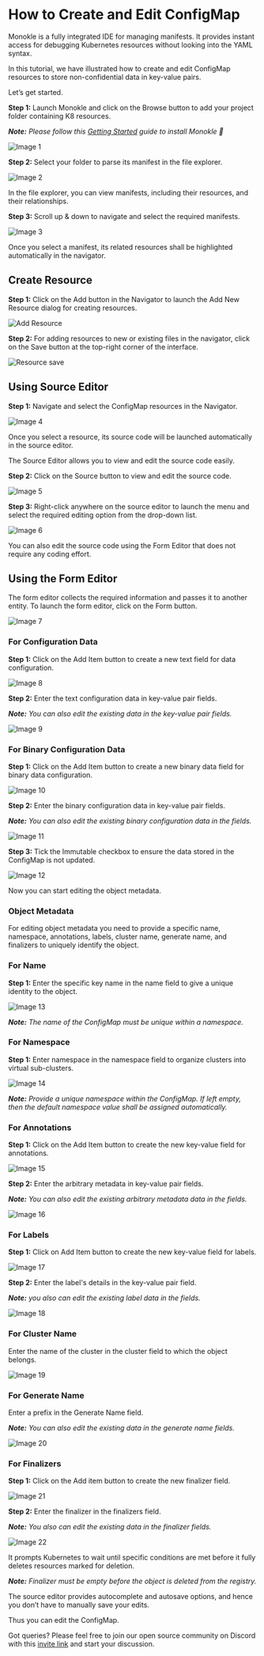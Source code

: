 # How to Create and Edit ConfigMap 

Monokle is a fully integrated IDE for managing manifests. It provides instant access for debugging Kubernetes resources without looking into the YAML syntax. 

In this tutorial, we have illustrated how to create and edit ConfigMap resources to store non-confidential data in key-value pairs.       

Let’s get started. 

**Step 1:** Launch Monokle and click on the Browse button to add your project folder containing K8 resources. 

<em>**Note:** Please follow this [Getting Started](https://github.com/kubeshop/monokle#readme) guide to install Monokle 🚀</em>

![Image 1](img/image-1.png)

**Step 2:** Select your folder to parse its manifest in the file explorer. 

![Image 2](img/image-2.png)

In the file explorer, you can view manifests, including their resources, and their relationships.

**Step 3:** Scroll up & down to navigate and select the required manifests. 

![Image 3](img/image-3.gif)

Once you select a manifest, its related resources shall be highlighted automatically in the navigator. 
## Create Resource

**Step 1:** Click on the Add button in the Navigator to launch the Add New Resource dialog for creating resources. 

![Add Resource](img/add-resource.png)

**Step 2:** For adding resources to new or existing files in the navigator, click on the Save button at the top-right corner of the interface.

![Resource save](img/add-resource-save.png)
## Using Source Editor 

**Step 1:** Navigate and select the ConfigMap resources in the Navigator.  

![Image 4](img/image-4.png)

Once you select a resource, its source code will be launched automatically in the source editor. 

The Source Editor allows you to view and edit the source code easily. 

**Step 2:** Click on the Source button to view and edit the source code. 

![Image 5](img/image-5.png)

**Step 3:** Right-click anywhere on the source editor to launch the menu and select the required editing option from the drop-down list. 

![Image 6](img/image-6.png)

You can also edit the source code using the Form Editor that does not require any coding effort. 
## Using the Form Editor

The form editor collects the required information and passes it to another entity. To launch the form editor, click on the Form button. 

![Image 7](img/image-7.png)
### For Configuration Data

**Step 1:** Click on the Add Item button to create a new text field for data configuration.

![Image 8](img/image-8.png)

**Step 2:** Enter the text configuration data in key-value pair fields.

<em>**Note:** You can also edit the existing data in the key-value pair fields.</em>

![Image 9](img/image-9.png)
### For Binary Configuration Data 

**Step 1:** Click on the Add Item button to create a new binary data field for binary data configuration.

![Image 10](img/image-10.png)

**Step 2:** Enter the binary configuration data in key-value pair fields.

<em>**Note:** You can also edit the existing binary configuration data in the fields.</em> 

![Image 11](img/image-11.png)

**Step 3:** Tick the Immutable checkbox to ensure the data stored in the ConfigMap is not updated. 

![Image 12](img/image-12.png)

Now you can start editing the object metadata. 
### Object Metadata

For editing object metadata you need to provide a specific name, namespace, annotations, labels, cluster name, generate name, and finalizers to uniquely identify the object.  
### For Name

**Step 1:** Enter the specific key name in the name field to give a unique identity to the object.

![Image 13](img/image-13.png)

<em>**Note:** The name of the ConfigMap must be unique within a namespace.</em>
### For Namespace

**Step 1:** Enter namespace in the namespace field to organize clusters into virtual sub-clusters. 

![Image 14](img/image-14.png)

<em>**Note:** Provide a unique namespace within the ConfigMap. If left empty, then the default namespace value shall be assigned automatically.</em> 
### For Annotations

**Step 1:** Click on the Add Item button to create the new key-value field for annotations. 

![Image 15](img/image-15.png)

**Step 2:** Enter the arbitrary metadata in key-value pair fields.

<em>**Note:** You can also edit the existing arbitrary metadata data in the fields.</em> 

![Image 16](img/image-16.png)
### For Labels

**Step 1:** Click on Add Item button to create the new key-value field for labels.

![Image 17](img/image-17.png)

**Step 2:** Enter the label's details in the key-value pair field.

<em>**Note:**  you also can edit the existing label data in the fields.</em> 

![Image 18](img/image-18.png)
### For Cluster Name

Enter the name of the cluster in the cluster field to which the object belongs.

![Image 19](img/image-19.png)
### For Generate Name

Enter a prefix in the Generate Name field.

<em>**Note:** You can also edit the existing data in the generate name fields.</em> 

![Image 20](img/image-20.png)
### For Finalizers

**Step 1:** Click on the Add item button to create the new finalizer field.

![Image 21](img/image-21.png)

**Step 2:** Enter the finalizer in the finalizers field. 

<em>**Note:** You also can edit the existing data in the finalizer fields.</em> 

![Image 22](img/image-22.png)

It prompts Kubernetes to wait until specific conditions are met before it fully deletes resources marked for deletion.

<em>**Note:** Finalizer must be empty before the object is deleted from the registry.</em> 

The source editor provides autocomplete and autosave options, and hence you don’t have to manually save your edits. 
                 
Thus you can edit the ConfigMap. 

Got queries? Please feel free to join our open source community on Discord with this [invite link](https://discord.gg/6zupCZFQbe) and start your discussion. 

